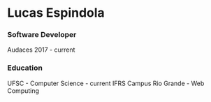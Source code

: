 Lucas Espindola
======
### Software Developer
Audaces 2017 - current

### Education
UFSC - Computer Science - current 
IFRS Campus Rio Grande - Web Computing
